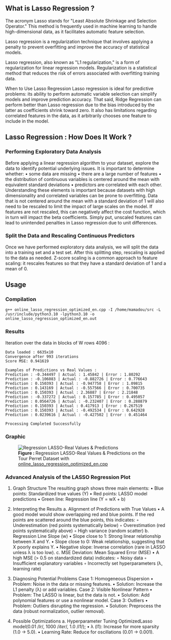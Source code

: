 ## What is Lasso Regression ?

The acronym Lasso stands for "Least Absolute Shrinkage and Selection Operator." This method is frequently used in machine learning to handle high-dimensional data, as it facilitates automatic feature selection.

Lasso regression is a regularization technique that involves applying a penalty to prevent overfitting and improve the accuracy of statistical models.

Lasso regression, also known as "L1 regularization," is a form of regularization for linear regression models. Regularization is a statistical method that reduces the risk of errors associated with overfitting training data.

When to Use Lasso Regression
Lasso regression is ideal for predictive problems: its ability to perform automatic variable selection can simplify models and improve prediction accuracy. 
That said, Ridge Regression can perform better than Lasso regression due to the bias introduced by the latter as coefficients shrink toward zero. It also has limitations regarding correlated features in the data, as it arbitrarily chooses one feature to include in the model.

## Lasso Regression : How Does It Work ?

### Performing Exploratory Data Analysis

Before applying a linear regression algorithm to your dataset, explore the data to identify potential underlying issues. It is important to determine whether:
• some data are missing
• there are a large number of features
• the distribution of continuous variables is centered around the mean with equivalent standard deviations
• predictors are correlated with each other.
Understanding these elements is important because datasets with high dimensionality and correlated variables can be prone to overfitting. 
Data that is not centered around the mean with a standard deviation of 1 will also need to be rescaled to limit the impact of large scales on the model. 
If features are not rescaled, this can negatively affect the cost function, which in turn will impact the beta coefficients. Simply put, unscaled features can lead to unintended penalties in Lasso regression due to unit differences.

### Split the Data and Rescaling Continuous Predictors

Once we have performed exploratory data analysis, we will split the data into a training set and a test set. After this splitting step, rescaling is applied to the data as needed. 
Z-score scaling is a common approach to feature scaling: it rescales features so that they have a standard deviation of 1 and a mean of 0.


## Usage
### Compilation

```
g++ online_lasso_regression_optimized_en.cpp -I /home/mamadou/src -L /usr/include/python3.10 -lpython3.10 -o online_lasso_regression_optimized_en.out
```
### Results

Iteration over the data in blocks of W rows 4096 :

```
Data loaded : 6635x10
Convergence after 993 iterations
Score MSE: 0.941619

Examples of Predictions vs Real Values :
Prediction : -0.344497 | Actual : 1.45842 | Error : 1.80292
Prediction : -0.106083 | Actual : -0.882726 | Error : 0.776643
Prediction : 0.150393 | Actual : -0.947758 | Error : 1.09815
Prediction : 0.143169 | Actual : -0.557566 | Error : 0.700735
Prediction : 0.150393 | Actual : 2.36887 | Error : 2.21848
Prediction : -0.337272 | Actual : 0.157785 | Error : 0.495057
Prediction : 0.0564726 | Actual : -0.232407 | Error : 0.288879
Prediction : 0.150393 | Actual : 0.417913 | Error : 0.267519
Prediction : 0.150393 | Actual : -0.492534 | Error : 0.642928
Prediction : 0.0239616 | Actual : -0.427502 | Error : 0.451464

Processing Completed Successfully

``` 

### Graphic

<figure>
  <img alt="Regression LASSO-Real Values & Predictions" align="center" src="https://github.com/madou-sow/OnlineML_ESP32/blob/main/ARDUINO/GHA-PCA/src/regression_lasso_optimized.png"  title="Regression LASSO-Real Values & Predictions"/>

  <figcaption><b>Figure : </b> Regression LASSO-Real Values & Predictions on the Tour Perret Dataset with  <a href="https://github.com/madou-sow/OnlineML_ESP32/blob/main/ARDUINO/GHA-PCA/src/online_lasso_regression_optimized_en.cpp">online_lasso_regression_optimized_en.cpp </a></figcaption>
</figure>

### Advanced Analysis of the LASSO Regression Plot
1. Graph Structure
The resulting graph shows three main elements:
  • Blue points: Standardized true values ​​(Y)
  • Red points: LASSO model predictions
  • Green line: Regression line (Y = wX + b)

2. Interpreting the Results
  a. Alignment of Predictions with True Values
    • A good model would show overlapping red and blue points. If the red points are scattered around the blue points, this indicates:
      ◦ Underestimation (red points systematically below)
      ◦ Overestimation (red points systematically above)
      ◦ High variance (random scatter)
  b. Regression Line Slope (w)
    • Slope close to 1: Strong linear relationship between X and Y.
    • Slope close to 0: Weak relationship, suggesting that X poorly explains Y.
    • Negative slope: Inverse correlation (rare in LASSO unless λ is too low).
  c. MSE Deviation: Mean Squared Error (MSE)
    • A high MSE (> 0.5 on standardized data) indicates:
      ◦ Noisy data
      ◦ Insufficient explanatory variables
      ◦ Incorrectly set hyperparameters (λ, learning rate)
   
3. Diagnosing Potential Problems
  Case 1: Homogeneous Dispersion
    • Problem: Noise in the data or missing features.
    • Solution: Increase the L1 penalty (λ) or add variables.
  Case 2: Visible Nonlinear Pattern
    • Problem: The LASSO is linear, but the data is not.
    • Solution: Add polynomial features or use a nonlinear model.
  Case 3: Outliers
    • Problem: Outliers disrupting the regression.
    • Solution: Preprocess the data (robust normalization, outlier removal).
   
4. Possible Optimizations
  a. Hyperparameter Tuning
  OptimizedLasso model(0.01 /*lr*/, 1000 /*iter*/, 1.0 /*l1*/);
    • λ (l1): Increase for more sparsity (1.0 → 5.0).
    • Learning Rate: Reduce for oscillations (0.01 → 0.001).
